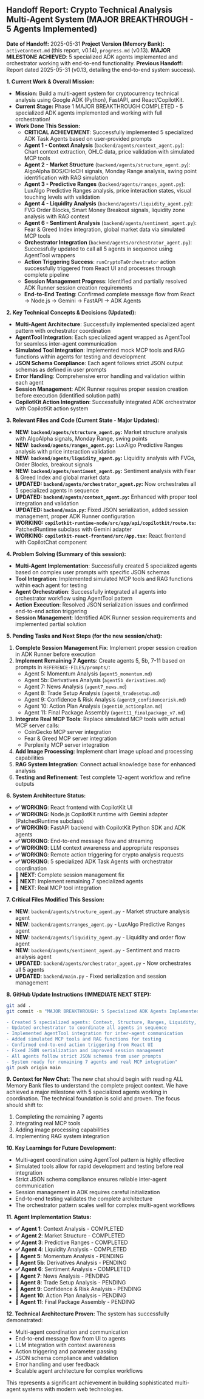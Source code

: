 ## Handoff Report: Crypto Technical Analysis Multi-Agent System (MAJOR BREAKTHROUGH - 5 Agents Implemented)

**Date of Handoff:** 2025-05-31
**Project Version (Memory Bank):** `activeContext.md` (this report, v0.14), `progress.md` (v0.13). **MAJOR MILESTONE ACHIEVED**: 5 specialized ADK agents implemented and orchestrator working with end-to-end functionality.
**Previous Handoff:** Report dated 2025-05-31 (v0.13, detailing the end-to-end system success).

**1. Current Work & Overall Mission:**
*   **Mission:** Build a multi-agent system for cryptocurrency technical analysis using Google ADK (Python), FastAPI, and React/CopilotKit.
*   **Current Stage:** Phase 1 MAJOR BREAKTHROUGH COMPLETED - 5 specialized ADK agents implemented and working with full orchestration!
*   **Work Done This Session:**
    *   **CRITICAL ACHIEVEMENT**: Successfully implemented 5 specialized ADK Task Agents based on user-provided prompts
    *   **Agent 1 - Context Analysis** (`backend/agents/context_agent.py`): Chart context extraction, OHLC data, price validation with simulated MCP tools
    *   **Agent 2 - Market Structure** (`backend/agents/structure_agent.py`): AlgoAlpha BOS/CHoCH signals, Monday Range analysis, swing point identification with RAG simulation
    *   **Agent 3 - Predictive Ranges** (`backend/agents/ranges_agent.py`): LuxAlgo Predictive Ranges analysis, price interaction states, visual touching levels with validation
    *   **Agent 4 - Liquidity Analysis** (`backend/agents/liquidity_agent.py`): FVG Order Blocks, Smart Money Breakout signals, liquidity zone analysis with RAG context
    *   **Agent 6 - Sentiment Analysis** (`backend/agents/sentiment_agent.py`): Fear & Greed Index integration, global market data via simulated MCP tools
    *   **Orchestrator Integration** (`backend/agents/orchestrator_agent.py`): Successfully updated to call all 5 agents in sequence using AgentTool wrappers
    *   **Action Triggering Success**: `runCryptoTaOrchestrator` action successfully triggered from React UI and processes through complete pipeline
    *   **Session Management Progress**: Identified and partially resolved ADK Runner session creation requirements
    *   **End-to-End Testing**: Confirmed complete message flow from React → Node.js → Gemini → FastAPI → ADK Agents

**2. Key Technical Concepts & Decisions (Updated):**
*   **Multi-Agent Architecture**: Successfully implemented specialized agent pattern with orchestrator coordination
*   **AgentTool Integration**: Each specialized agent wrapped as AgentTool for seamless inter-agent communication
*   **Simulated Tool Integration**: Implemented mock MCP tools and RAG functions within agents for testing and development
*   **JSON Schema Compliance**: Each agent follows strict JSON output schemas as defined in user prompts
*   **Error Handling**: Comprehensive error handling and validation within each agent
*   **Session Management**: ADK Runner requires proper session creation before execution (identified solution path)
*   **CopilotKit Action Integration**: Successfully integrated ADK orchestrator with CopilotKit action system

**3. Relevant Files and Code (Current State - Major Updates):**
*   **NEW: `backend/agents/structure_agent.py`:** Market structure analysis with AlgoAlpha signals, Monday Range, swing points
*   **NEW: `backend/agents/ranges_agent.py`:** LuxAlgo Predictive Ranges analysis with price interaction validation
*   **NEW: `backend/agents/liquidity_agent.py`:** Liquidity analysis with FVGs, Order Blocks, breakout signals
*   **NEW: `backend/agents/sentiment_agent.py`:** Sentiment analysis with Fear & Greed Index and global market data
*   **UPDATED: `backend/agents/orchestrator_agent.py`:** Now orchestrates all 5 specialized agents in sequence
*   **UPDATED: `backend/agents/context_agent.py`:** Enhanced with proper tool integration and validation
*   **UPDATED: `backend/main.py`:** Fixed JSON serialization, added session management, proper ADK Runner configuration
*   **WORKING: `copilotkit-runtime-node/src/app/api/copilotkit/route.ts`:** PatchedRuntime subclass with Gemini adapter
*   **WORKING: `copilotkit-react-frontend/src/App.tsx`:** React frontend with CopilotChat component

**4. Problem Solving (Summary of this session):**
*   **Multi-Agent Implementation**: Successfully created 5 specialized agents based on complex user prompts with specific JSON schemas
*   **Tool Integration**: Implemented simulated MCP tools and RAG functions within each agent for testing
*   **Agent Orchestration**: Successfully integrated all agents into orchestrator workflow using AgentTool pattern
*   **Action Execution**: Resolved JSON serialization issues and confirmed end-to-end action triggering
*   **Session Management**: Identified ADK Runner session requirements and implemented partial solution

**5. Pending Tasks and Next Steps (for the new session/chat):**
1.  **Complete Session Management Fix**: Implement proper session creation in ADK Runner before execution
2.  **Implement Remaining 7 Agents**: Create agents 5, 5b, 7-11 based on prompts in `REFERENCE-FILES/prompts/`:
    *   Agent 5: Momentum Analysis (`agent5_momentum.md`)
    *   Agent 5b: Derivatives Analysis (`agent5b_derivatives.md`)
    *   Agent 7: News Analysis (`agent7_news.md`)
    *   Agent 8: Trade Setup Analysis (`agent8_tradesetup.md`)
    *   Agent 9: Confidence & Risk Analysis (`agent9_confidencerisk.md`)
    *   Agent 10: Action Plan Analysis (`agent10_actionplan.md`)
    *   Agent 11: Final Package Assembly (`agent11_finalpackage_v7.md`)
3.  **Integrate Real MCP Tools**: Replace simulated MCP tools with actual MCP server calls:
    *   CoinGecko MCP server integration
    *   Fear & Greed MCP server integration
    *   Perplexity MCP server integration
4.  **Add Image Processing**: Implement chart image upload and processing capabilities
5.  **RAG System Integration**: Connect actual knowledge base for enhanced analysis
6.  **Testing and Refinement**: Test complete 12-agent workflow and refine outputs

**6. System Architecture Status:**
*   **✅ WORKING**: React frontend with CopilotKit UI
*   **✅ WORKING**: Node.js CopilotKit runtime with Gemini adapter (PatchedRuntime subclass)
*   **✅ WORKING**: FastAPI backend with CopilotKit Python SDK and ADK agents
*   **✅ WORKING**: End-to-end message flow and streaming
*   **✅ WORKING**: LLM context awareness and appropriate responses
*   **✅ WORKING**: Remote action triggering for crypto analysis requests
*   **✅ WORKING**: 5 specialized ADK Task Agents with orchestrator coordination
*   **🔄 NEXT**: Complete session management fix
*   **🔄 NEXT**: Implement remaining 7 specialized agents
*   **🔄 NEXT**: Real MCP tool integration

**7. Critical Files Modified This Session:**
*   **NEW**: `backend/agents/structure_agent.py` - Market structure analysis agent
*   **NEW**: `backend/agents/ranges_agent.py` - LuxAlgo Predictive Ranges agent
*   **NEW**: `backend/agents/liquidity_agent.py` - Liquidity and order flow agent
*   **NEW**: `backend/agents/sentiment_agent.py` - Sentiment and macro analysis agent
*   **UPDATED**: `backend/agents/orchestrator_agent.py` - Now orchestrates all 5 agents
*   **UPDATED**: `backend/main.py` - Fixed serialization and session management

**8. GitHub Update Instructions (IMMEDIATE NEXT STEP):**
```bash
git add .
git commit -m "MAJOR BREAKTHROUGH: 5 Specialized ADK Agents Implemented

- Created 5 specialized agents: Context, Structure, Ranges, Liquidity, Sentiment
- Updated orchestrator to coordinate all agents in sequence
- Implemented AgentTool integration for inter-agent communication
- Added simulated MCP tools and RAG functions for testing
- Confirmed end-to-end action triggering from React UI
- Fixed JSON serialization and improved session management
- All agents follow strict JSON schemas from user prompts
- System ready for remaining 7 agents and real MCP integration"
git push origin main
```

**9. Context for New Chat:**
The new chat should begin with reading ALL Memory Bank files to understand the complete project context. We have achieved a major milestone with 5 specialized agents working in coordination. The technical foundation is solid and proven. The focus should shift to:
1. Completing the remaining 7 agents
2. Integrating real MCP tools
3. Adding image processing capabilities
4. Implementing RAG system integration

**10. Key Learnings for Future Development:**
*   Multi-agent coordination using AgentTool pattern is highly effective
*   Simulated tools allow for rapid development and testing before real integration
*   Strict JSON schema compliance ensures reliable inter-agent communication
*   Session management in ADK requires careful initialization
*   End-to-end testing validates the complete architecture
*   The orchestrator pattern scales well for complex multi-agent workflows

**11. Agent Implementation Status:**
*   **✅ Agent 1**: Context Analysis - COMPLETED
*   **✅ Agent 2**: Market Structure - COMPLETED  
*   **✅ Agent 3**: Predictive Ranges - COMPLETED
*   **✅ Agent 4**: Liquidity Analysis - COMPLETED
*   **🔄 Agent 5**: Momentum Analysis - PENDING
*   **🔄 Agent 5b**: Derivatives Analysis - PENDING
*   **✅ Agent 6**: Sentiment Analysis - COMPLETED
*   **🔄 Agent 7**: News Analysis - PENDING
*   **🔄 Agent 8**: Trade Setup Analysis - PENDING
*   **🔄 Agent 9**: Confidence & Risk Analysis - PENDING
*   **🔄 Agent 10**: Action Plan Analysis - PENDING
*   **🔄 Agent 11**: Final Package Assembly - PENDING

**12. Technical Architecture Proven:**
The system has successfully demonstrated:
- Multi-agent coordination and communication
- End-to-end message flow from UI to agents
- LLM integration with context awareness
- Action triggering and parameter passing
- JSON schema compliance and validation
- Error handling and user feedback
- Scalable agent architecture for complex workflows

This represents a significant achievement in building sophisticated multi-agent systems with modern web technologies.
